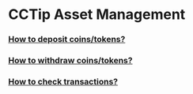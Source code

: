 # CCTip Asset Management

### [How to deposit coins/tokens?](https://doc.cctip.io/cctipbox-guide/cctip-asset-management/how-to-deposit-coins-tokens)

### [How to withdraw coins/tokens?](https://doc.cctip.io/cctipbox-guide/cctip-asset-management/how-to-withdraw-coins-tokens)

### [How to check transactions?](https://doc.cctip.io/cctipbox-guide/cctip-asset-management/how-to-check-transactions)

